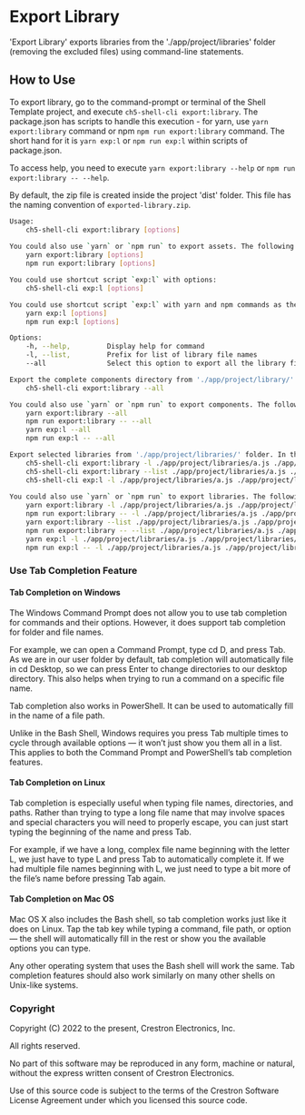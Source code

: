 # Export Library

'Export Library' exports libraries from the './app/project/libraries' folder (removing the excluded files) using command-line statements.

## How to Use

To export library, go to the command-prompt or terminal of the Shell Template project, and execute `ch5-shell-cli export:library`.
The package.json has scripts to handle this execution - for yarn, use `yarn export:library` command or npm  `npm run export:library` command. The short hand for it is `yarn exp:l` or `npm run exp:l` within scripts of package.json.

To access help, you need to execute `yarn export:library --help` or `npm run export:library -- --help`.

By default, the zip file is created inside the project 'dist' folder. This file has the naming convention of `exported-library.zip`.

```bash
Usage: 
    ch5-shell-cli export:library [options]
    
You could also use `yarn` or `npm run` to export assets. The following are the commands:
    yarn export:library [options]
    npm run export:library [options]

You could use shortcut script `exp:l` with options:
    ch5-shell-cli exp:l [options]

You could use shortcut script `exp:l` with yarn and npm commands as the following:
    yarn exp:l [options]
    npm run exp:l [options]

Options:
    -h, --help,         Display help for command
    -l, --list,         Prefix for list of library file names
    --all               Select this option to export all the library files

Export the complete components directory from './app/project/library/' folder. To achieve this, use the below commands:
    ch5-shell-cli export:library --all

You could also use `yarn` or `npm run` to export components. The following are the commands:
    yarn export:library --all
    npm run export:library -- --all
    yarn exp:l --all
    npm run exp:l -- --all

Export selected libraries from './app/project/libraries/' folder. In this case, the {fileNames} are mandatory in the command-prompt. The filename must follow the complete path starting from './app/project/libraries/....'. Only file names can be provided here (no folder paths). Multiple file names can be provided in the command-prompt. To achieve this, use the below commands:
    ch5-shell-cli export:library -l ./app/project/libraries/a.js ./app/project/libraries/b.js
    ch5-shell-cli export:library --list ./app/project/libraries/a.js ./app/project/libraries/b.js
    ch5-shell-cli exp:l -l ./app/project/libraries/a.js ./app/project/libraries/b.js
    
You could also use `yarn` or `npm run` to export libraries. The following are the commands:    
    yarn export:library -l ./app/project/libraries/a.js ./app/project/libraries/b.js
    npm run export:library -- -l ./app/project/libraries/a.js ./app/project/libraries/b.js
    yarn export:library --list ./app/project/libraries/a.js ./app/project/libraries/b.js
    npm run export:library -- --list ./app/project/libraries/a.js ./app/project/libraries/b.js
    yarn exp:l -l ./app/project/libraries/a.js ./app/project/libraries/b.js
    npm run exp:l -- -l ./app/project/libraries/a.js ./app/project/libraries/b.js

```

### Use Tab Completion Feature

#### Tab Completion on Windows

The Windows Command Prompt does not allow you to use tab completion for commands and their options. However, it does support tab completion for folder and file names.

For example, we can open a Command Prompt, type cd D, and press Tab. As we are in our user folder by default, tab completion will automatically file in cd Desktop, so we can press Enter to change directories to our desktop directory. This also helps when trying to run a command on a specific file name.

Tab completion also works in PowerShell. It can be used to automatically fill in the name of a file path.

Unlike in the Bash Shell, Windows requires you press Tab multiple times to cycle through available options — it won’t just show you them all in a list. This applies to both the Command Prompt and PowerShell’s tab completion features.

#### Tab Completion on Linux

Tab completion is especially useful when typing file names, directories, and paths. Rather than trying to type a long file name that may involve spaces and special characters you will need to properly escape, you can just start typing the beginning of the name and press Tab.

For example, if we have a long, complex file name beginning with the letter L, we just have to type L and press Tab to automatically complete it. If we had multiple file names beginning with L, we just need to type a bit more of the file’s name before pressing Tab again.

#### Tab Completion on Mac OS

Mac OS X also includes the Bash shell, so tab completion works just like it does on Linux. Tap the tab key while typing a command, file path, or option — the shell will automatically fill in the rest or show you the available options you can type.

Any other operating system that uses the Bash shell will work the same. Tab completion features should also work similarly on many other shells on Unix-like systems.


### Copyright

Copyright (C) 2022 to the present, Crestron Electronics, Inc.

All rights reserved.

No part of this software may be reproduced in any form, machine
or natural, without the express written consent of Crestron Electronics.

Use of this source code is subject to the terms of the Crestron Software License Agreement
under which you licensed this source code.